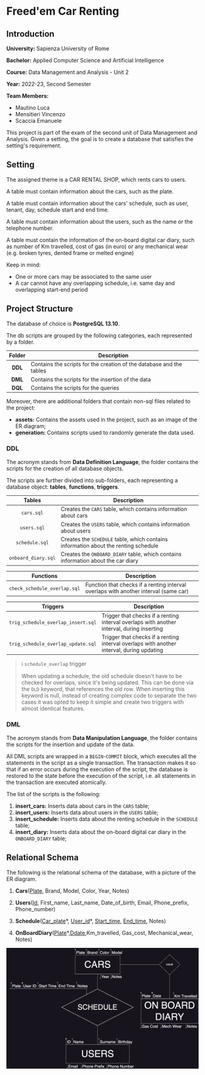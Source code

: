 # Freed'em Car Renting

## Introduction

**University:** Sapienza University of Rome

**Bachelor:** Applied Computer Science and Artificial Intelligence

**Course:** Data Management and Analysis - Unit 2

**Year:** 2022-23, Second Semester

**Team Members:**

- Mautino Luca
- Mensitieri Vincenzo
- Scaccia Emanuele

This project is part of the exam of the second unit of Data Management and Analysis.
Given a setting, the goal is to create a database that satisfies the setting's requirement.

## Setting

The assigned theme is a CAR RENTAL SHOP, which rents cars to users.

A table must contain information about the cars, such as the plate.

A table must contain information about the cars' schedule,
such as user, tenant, day, schedule start and end time.

A table must contain information about the users,
such as the name or the telephone number.

A table must contain the information of the on-board digital car diary,
such as number of Km travelled, cost of gas (in euro)
or any mechanical wear (e.g. broken tyres, dented frame or melted engine)

Keep in mind:

- One or more cars may be associated to the same user
- A car cannot have any overlapping schedule, i.e. same day and overlapping start-end period

## Project Structure

The database of choice is **PostgreSQL 13.10**.

The db scripts are grouped by the following categories, each represented by a folder.

| Folder  | Description                                                          |
|:-------:|----------------------------------------------------------------------|
| **DDL** | Contains the scripts for the creation of the database and the tables |
| **DML** | Contains the scripts for the insertion of the data                   |
| **DQL** | Contains the scripts for the queries                                 |

Moreover, there are additional folders that contain non-sql files related to the project:

- **assets:** Contains the assets used in the project, such as an image of the ER diagram;
- **generation:** Contains scripts used to randomly generate the data used.

### DDL

The acronym stands from **Data Definition Language**,
the folder contains the scripts for the creation of all database objects.

The scripts are further divided into sub-folders, each representing a database object:
**tables**, **functions**, **triggers**.

|       Tables        | Description                                                                         |
|:-------------------:|-------------------------------------------------------------------------------------|
|     `cars.sql`      | Creates the `CARS` table, which contains information about cars                     |
|     `users.sql`     | Creates the `USERS` table, which contains information about users                   |
|   `schedule.sql`    | Creates the `SCHEDULE` table, which contains information about the renting schedule |
| `onboard_diary.sql` | Creates the `ONBOARD_DIARY` table, which contains information about the car diary   |

|          Functions           | Description                                                                          |
|:----------------------------:|--------------------------------------------------------------------------------------|
| `check_schedule_overlap.sql` | Function that checks if a renting interval overlaps with another interval (same car) |

|              Triggers              | Description                                                                                |
|:----------------------------------:|--------------------------------------------------------------------------------------------|
| `trig_schedule_overlap_insert.sql` | Trigger that checks if a renting interval overlaps with another interval, during inserting |
| `trig_schedule_overlap_update.sql` | Trigger that checks if a renting interval overlaps with another interval, during updating  |

> :information_source: `schedule_overlap` trigger
> 
> When updating a schedule, the old schedule doesn't have to be checked for overlaps,
> since it's being updated. This can be done via the `OLD` keyword, that references the old row.
> When inserting this keyword is null, instead of creating complex code to separate the two cases
> it was opted to keep it simple and create two triggers with almost identical features.

### DML

The acronym stands from **Data Manipulation Language**,
the folder contains the scripts for the insertion and update of the data.

All DML scripts are wrapped in a `BEGIN`-`COMMIT` block,
which executes all the statements in the script as a single transaction.
The transaction makes it so that if an error occurs during the execution of the script,
the database is restored to the state before the execution of the script,
i.e. all statements in the transaction are executed atomically.

The list of the scripts is the following:

1. **insert_cars:** Inserts data about cars in the `CARS` table;
2. **insert_users:** Inserts data about users in the `USERS` table;
3. **insert_schedule:** Inserts data about the renting schedule in the `SCHEDULE` table;
4. **insert_diary:** Inserts data about the on-board digital car diary in the `ONBOARD_DIARY` table;


## Relational Schema

The following is the relational schema of the database,
with a picture of the ER diagram.

1. **Cars**(<ins>Plate</ins>, Brand, Model, Color, Year, Notes)

2. **Users**(<ins>Id</ins>, First_name, Last_name, Date_of_birth, Email, Phone_prefix, Phone_number)

3. **Schedule**(<ins>Car_plate</ins>\*, <ins>User_id</ins>\*, <ins>Start_time</ins>, <ins>End_time</ins>, Notes)

4. **OnBoardDiary**(<ins>Plate</ins>\*,<ins>Ddate</ins>,Km_travelled, Gas_cost, Mechanical_wear, Notes)

![ER Diagram](./assets/er-diagram.jpg)

